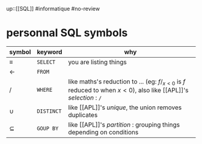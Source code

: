 up::[[SQL]]
#informatique #no-review 
# personnal SQL symbols

| symbol       | keyword    | why                                                                                                                  |
| ------------ | ---------- | -------------------------------------------------------------------------------------------------------------------- |
| $\equiv$     | `SELECT`   | you are listing things                                                                                               |
| $\leftarrow$ | `FROM`     |                                                                                                                      |
| $/$          | `WHERE`    | like maths's reduction to ... (eg: $f/_{x < 0}$ is $f$ reduced to when $x<0$), also like [[APL]]'s _selection_ : `/` |
| $\cup$       | `DISTINCT` |like [[APL]]'s _unique_, the union removes duplicates|
|$\subseteq$|`GOUP BY`|like [[APL]]'s _partition_ : grouping things depending on conditions|

